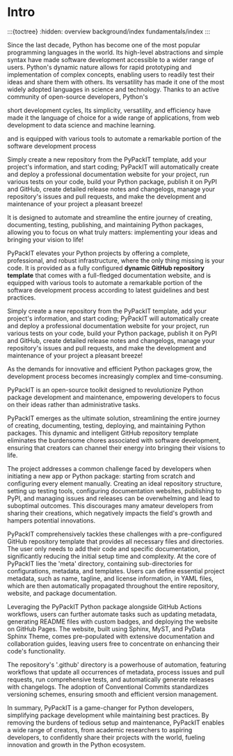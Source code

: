 # Intro
:::{toctree}
:hidden:
overview
background/index
fundamentals/index
:::

Since the last decade, Python has become one of the most popular programming languages in the world.
Its high-level abstractions and simple syntax have made software development 
accessible to a wider range of users.
Python's dynamic nature allows for rapid prototyping and implementation of complex concepts, 
enabling users to readily test their ideas and share them with others. 
Its versatility has made it one of the most widely adopted languages in science and technology.
Thanks to an active community of open-source developers, Python's 


short development cycles,
Its simplicity, versatility, and efficiency have made it the language of choice for a wide range of applications,
from web development to data science and machine learning.







   
  and is equipped with various tools to automate a remarkable portion of the software development process  
  
  Simply create a new repository from the PyPackIT template, add your project's information, and start coding; 
  PyPackIT will automatically create and deploy a professional documentation website for your project, 
  run various tests on your code, build your Python package, publish it on PyPI and GitHub, 
  create detailed release notes and changelogs, manage your repository's issues and pull requests, and
  make the development and maintenance of your project a pleasant breeze!




It is designed to automate and streamline the entire journey of creating, documenting, testing, publishing, 
and maintaining Python packages, allowing you to focus on what truly matters: 
implementing your ideas and bringing your vision to life!


PyPackIT elevates your Python projects by offering a complete, professional, and robust infrastructure,
where the only thing missing is your code. It is provided as a fully configured 
**dynamic GitHub repository template** that comes with a full-fledged documentation website, 
and is equipped with various tools to automate a remarkable portion of the software development process
according to latest guidelines and best practices.


Simply create a new repository from the PyPackIT template, add your project's information, and start coding; 
PyPackIT will automatically create and deploy a professional documentation website for your project, 
run various tests on your code, build your Python package, publish it on PyPI and GitHub, 
create detailed release notes and changelogs, manage your repository's issues and pull requests, and
make the development and maintenance of your project a pleasant breeze!





As the demands for innovative and efficient Python packages grow, 
the development process becomes increasingly complex and time-consuming. 


PyPackIT is an open-source toolkit designed to revolutionize Python package development and maintenance, 
empowering developers to focus on their ideas rather than administrative tasks. 




PyPackIT emerges as the ultimate solution, streamlining the entire journey of 
creating, documenting, testing, deploying, and maintaining Python packages. This dynamic and intelligent 
GitHub repository template eliminates the burdensome chores associated with software development, 
ensuring that creators can channel their energy into bringing their visions to life.

The project addresses a common challenge faced by developers when initiating a new app or Python package: 
starting from scratch and configuring every element manually. Creating an ideal repository structure, 
setting up testing tools, configuring documentation websites, publishing to PyPI, and managing issues 
and releases can be overwhelming and lead to suboptimal outcomes. This discourages many amateur developers 
from sharing their creations, which negatively impacts the field's growth and hampers potential innovations.

PyPackIT comprehensively tackles these challenges with a pre-configured GitHub repository template that 
provides all necessary files and directories. The user only needs to add their code and specific documentation, 
significantly reducing the initial setup time and complexity. At the core of PyPackIT lies the 'meta' directory, 
containing sub-directories for configurations, metadata, and templates. Users can define essential project metadata, 
such as name, tagline, and license information, in YAML files, which are then automatically propagated throughout 
the entire repository, website, and package documentation.

Leveraging the PyPackIT Python package alongside GitHub Actions workflows, users can further automate tasks 
such as updating metadata, generating README files with custom badges, and deploying the website on 
GitHub Pages. The website, built using Sphinx, MyST, and PyData Sphinx Theme, comes pre-populated with 
extensive documentation and collaboration guides, leaving users free to concentrate on enhancing their 
code's functionality.

The repository's '.github' directory is a powerhouse of automation, featuring workflows that update 
all occurrences of metadata, process issues and pull requests, run comprehensive tests, and automatically 
generate releases with changelogs. The adoption of Conventional Commits standardizes versioning schemes, 
ensuring smooth and efficient version management.

In summary, PyPackIT is a game-changer for Python developers, simplifying package development while
maintaining best practices. By removing the burdens of tedious setup and maintenance, PyPackIT enables a 
wide range of creators, from academic researchers to aspiring developers, to confidently share their projects 
with the world, fueling innovation and growth in the Python ecosystem.
